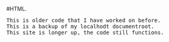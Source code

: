 #HTML.
<pre>
This is older code that I have worked on before.
This is a backup of my localhodt documentroot.
This site is longer up, the code still functions.
</pre>
